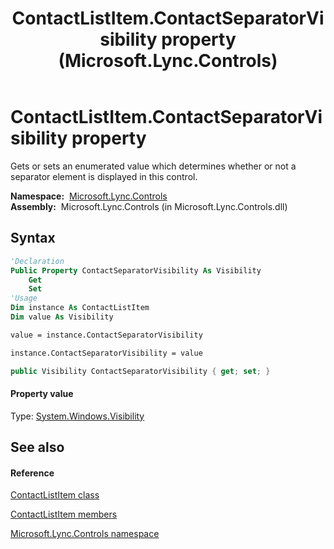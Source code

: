 ﻿---
title: ContactListItem.ContactSeparatorVisibility property  (Microsoft.Lync.Controls)
TOCTitle: 'ContactSeparatorVisibility property '
ms:assetid: P:Microsoft.Lync.Controls.ContactListItem.ContactSeparatorVisibility_DI_3_UC_OCS14MrefLyncWPF
ms:mtpsurl: https://msdn.microsoft.com/en-us/library/microsoft.lync.controls.contactlistitem.contactseparatorvisibility_di_3_uc_ocs14mreflyncwpf(v=office.15)
ms:contentKeyID: 48594994
ms.date: 07/28/2014
mtps_version: v=office.15
f1_keywords:
- Microsoft.Lync.Controls.ContactListItem.ContactSeparatorVisibility
dev_langs:
- CSharp
- JScript
- VB
- other
---

# ContactListItem.ContactSeparatorVisibility property

Gets or sets an enumerated value which determines whether or not a separator element is displayed in this control.

**Namespace:**  [Microsoft.Lync.Controls](microsoft-lync-controls-namespace_1.md)  
**Assembly:**  Microsoft.Lync.Controls (in Microsoft.Lync.Controls.dll)

## Syntax

``` vb
'Declaration
Public Property ContactSeparatorVisibility As Visibility
    Get
    Set
'Usage
Dim instance As ContactListItem
Dim value As Visibility

value = instance.ContactSeparatorVisibility

instance.ContactSeparatorVisibility = value
```

``` csharp
public Visibility ContactSeparatorVisibility { get; set; }
```

#### Property value

Type: [System.Windows.Visibility](http://msdn2.microsoft.com/en-us/library/ms590101)  

## See also

#### Reference

[ContactListItem class](contactlistitem-class-microsoft-lync-controls_1.md)

[ContactListItem members](contactlistitem-members-microsoft-lync-controls_1.md)

[Microsoft.Lync.Controls namespace](microsoft-lync-controls-namespace_1.md)


